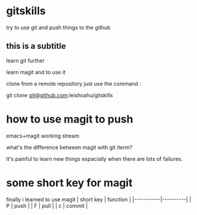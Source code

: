 # gitskills
 try to use git and push things to the github

## this is a subtitle

learn git further

learn magit and to use it


clone from a remote repository just use the command :

git clone git@github.com:leishoahu/gitskills


# how to use magit to push

emacs+magit working stream

what's the difference between magit with git iterm?

It's painful to learn new things espacially when there are lots of failures.

# some short key for magit

finally i learned to use magit
| short key | function |
|-----------|----------|
| P         | push     |
| F         | pull     |
| c         | commit   |
